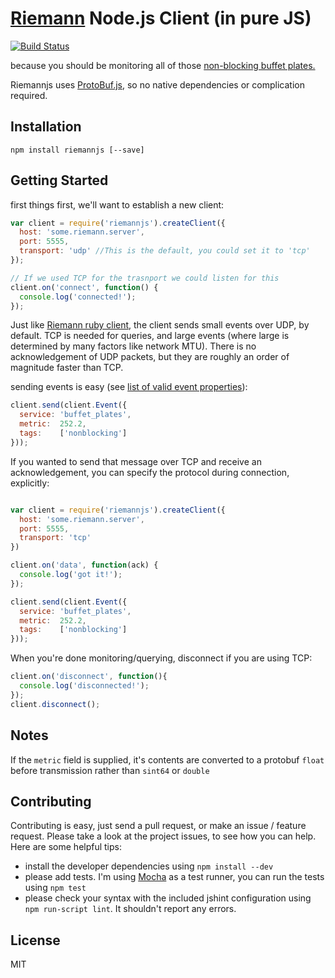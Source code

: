 # [Riemann](https://aphyr.github.io/riemann/) Node.js Client (in pure JS)

[![Build Status](https://travis-ci.org/sandfox/riemann-nodejs-client.svg?branch=master)](https://travis-ci.org/sandfox/riemann-nodejs-client)

because you should be monitoring all of those [non-blocking buffet plates.](http://www.infinitelooper.com/?v=-sfZqL4Plxc&p=n#/242;267)

Riemannjs uses [ProtoBuf.js](https://github.com/dcodeIO/ProtoBuf.js), so no native dependencies or complication required.

## Installation

```
npm install riemannjs [--save]
```

## Getting Started

first things first, we'll want to establish a new client:

```js
var client = require('riemannjs').createClient({
  host: 'some.riemann.server',
  port: 5555,
  transport: 'udp' //This is the default, you could set it to 'tcp'
});

// If we used TCP for the trasnport we could listen for this
client.on('connect', function() {
  console.log('connected!');
});
```

Just like [Riemann ruby client](https://github.com/aphyr/riemann-ruby-client), the client sends small events over UDP, by default. TCP is needed for queries, and large events (where large is determined by many factors like network MTU). There is no acknowledgement of UDP packets, but they are roughly an order of magnitude faster than TCP.

sending events is easy (see [list of valid event properties](https://aphyr.github.io/riemann/concepts.html)):

```js
client.send(client.Event({
  service: 'buffet_plates',
  metric:  252.2,
  tags:    ['nonblocking']
}));
```

If you wanted to send that message over TCP and receive an acknowledgement, you can specify the protocol during connection, explicitly:

```js

var client = require('riemannjs').createClient({
  host: 'some.riemann.server',
  port: 5555,
  transport: 'tcp'
})

client.on('data', function(ack) {
  console.log('got it!');
});

client.send(client.Event({
  service: 'buffet_plates',
  metric:  252.2,
  tags:    ['nonblocking']
}));
```

When you're done monitoring/querying, disconnect if you are using TCP:

```js
client.on('disconnect', function(){
  console.log('disconnected!');
});
client.disconnect();
```

## Notes

If the `metric` field is supplied, it's contents are converted to a protobuf `float` before transmission rather than `sint64` or `double`

## Contributing

Contributing is easy, just send a pull request, or make an issue / feature request. Please take a look at the project issues, to see how you can help. Here are some helpful tips:

- install the developer dependencies using `npm install --dev`
- please add tests. I'm using [Mocha](https://visionmedia.github.io/mocha/) as a test runner, you can run the tests using `npm test`
- please check your syntax with the included jshint configuration using `npm run-script lint`. It shouldn't report any errors.

## License

MIT
